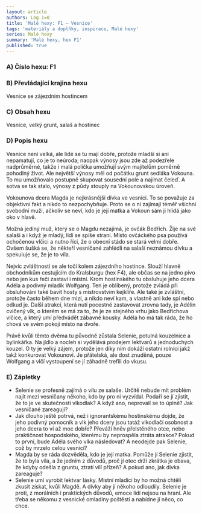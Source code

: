 ```yaml
---
layout: article
authors: Log 1=0
title: 'Malé hexy: F1 – Vesnice'
tags: 'materiály a doplňky, inspirace, Malé hexy'
series: Malé hexy
summary: 'Malé hexy, hex F1'
published: true
---
```


### A) Číslo hexu: F1

### B) Převládající krajina hexu
Vesnice se zájezdním hostincem
### C) Obsah hexu
Vesnice, velký grunt, salaš a hostinec
### D) Popis hexu
Vesnice není velká, ale lidé se tu mají dobře, protože mladší si ani nepamatují, co je to neúroda; naopak výnosy jsou zde až podezřele nadprůměrné, takže i malá políčka umožňují svým majitelům poměrně pohodlný život. Ale největší výnosy měl od počátku grunt sedláka Vokouna. To mu umožňovalo postupně skupovat sousední pole a najímat čeleď. A sotva se tak stalo, výnosy z půdy stouply na Vokounovskou úroveň.

Vokounova dcera Magda je nejkrásnější dívka ve vesnici. To se považuje za objektivní fakt a nikdo to nezpochybňuje. Proto se o ni zajímají téměř všichni svobodní muži, ačkoliv se neví, kdo je její matka a Vokoun sám ji hlídá jako oko v hlavě.

Možná jediný muž, který se o Magdu nezajímá, je ovčák Bedřich. Žije na své salaši a i když je mladý, lidí se spíše straní. Místo ovčáckého psa používá ochočenou vlčici a nutno říci, že o obecní stádo se stará velmi dobře. Ovšem šušká se, že někteří vesničané zahlédli na salaši neznámou dívku a spekuluje se, že je to víla.

Nejvíc zvláštností se ale točí kolem zájezdního hostince. Slouží hlavně obchodníkům cestujícím do Kralsburgu (hex F4), ale občas se na jedno pivo nebo jen kus řeči zastaví i místní. Krom hostinského tu obsluhuje jeho dcera Adéla a podivný mladík Wolfgang. Ten je oblíbený, protože zvládá při obsluhování také bavit hosty s mistrovstvím kejklíře. Ale také je zvláštní, protože často během dne mizí, a nikdo neví kam, a vlastně ani kde spí nebo odkud je. Další atrakcí, která nutí pocestné zastavovat zrovna tady, je Adélin cvičený vlk, o kterém se má za to, že je ze stejného vrhu jako Bedřichova vlčice, a který umí předvádět zábavné kousky. Adéla ho má tak ráda, že ho chová ve svém pokoji místo na dvoře.

Právě kvůli těmto dvěma tu původně zůstala Selenie, potulná kouzelnice a bylinkářka. Na jídlo a nocleh si vydělává prodejem lektvarů a jednoduchých kouzel. O ty je velký zájem, protože jen díky nim dokáží ostatní rolníci jakž takž konkurovat Vokounovi. Je přátelská, ale dost znuděná, pouze Wolfgang a vlčí vystoupení se jí záhadně trefili do vkusu.

### E) Zápletky
- Selenie se profesně zajímá o vílu ze salaše. Určitě nebude mít problém najít mezi vesničany někoho, kdo by pro ni vyzvídal. Podaří se jí zjistit, že to je ve skutečnosti vlkodlak? A když ano, neprovalí se to úplně? Jak vesničané zareagují?
- Jak dlouho ještě potrvá, než i ignorantskému hostinskému dojde, že jeho podivný pomocník a vlk jeho dcery jsou tatáž vlkodlačí osobnost a jeho dcera to ví až moc dobře? Převáží hněv přelstěného otce, nebo praktičnost hospodského, kterému by neprospěla ztráta atrakce? Pokud to první, bude Adéla svého vlka následovat? A neodejde pak Selenie, což by mrzelo celou vesnici?
- Magda by se ráda dozvěděla, kdo je její matka. Pomůže jí Selenie zjistit, že to byla víla, a že jedním z důvodů, proč jí otec drží zkrátka je obava, že kdyby odešla z gruntu, ztratí vílí přízeň? A pokud ano, jak dívka zareaguje?
- Selenie umí vyrobit lektvar lásky. Místní mladíci by ho možná chtěli zkusit získat, kvůli Magdě. A dívky aby jí někoho odloudily. Selenie je proti, z morálních i praktických důvodů, emoce lidí nejsou na hraní. Ale třeba se někomu z vesnické omladiny poštěstí a nabídne jí něco, co chce.